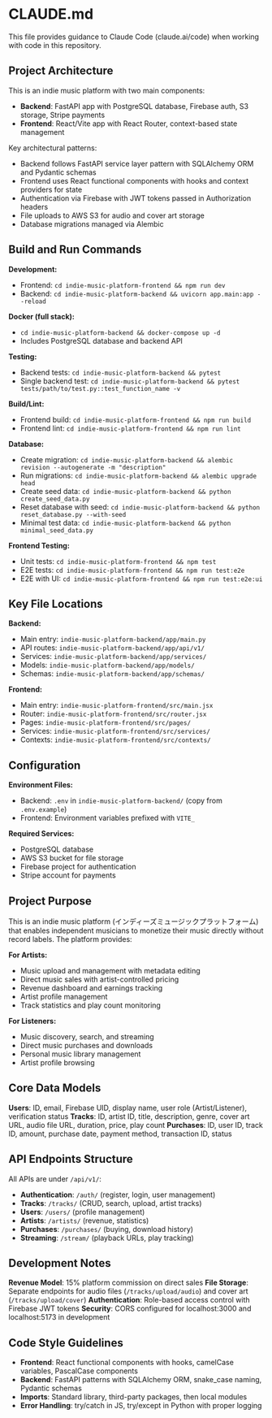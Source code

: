 # CLAUDE.md

This file provides guidance to Claude Code (claude.ai/code) when working with code in this repository.

## Project Architecture

This is an indie music platform with two main components:
- **Backend**: FastAPI app with PostgreSQL database, Firebase auth, S3 storage, Stripe payments
- **Frontend**: React/Vite app with React Router, context-based state management

Key architectural patterns:
- Backend follows FastAPI service layer pattern with SQLAlchemy ORM and Pydantic schemas
- Frontend uses React functional components with hooks and context providers for state
- Authentication via Firebase with JWT tokens passed in Authorization headers
- File uploads to AWS S3 for audio and cover art storage
- Database migrations managed via Alembic

## Build and Run Commands

**Development:**
- Frontend: `cd indie-music-platform-frontend && npm run dev`
- Backend: `cd indie-music-platform-backend && uvicorn app.main:app --reload`

**Docker (full stack):**
- `cd indie-music-platform-backend && docker-compose up -d`
- Includes PostgreSQL database and backend API

**Testing:**
- Backend tests: `cd indie-music-platform-backend && pytest`
- Single backend test: `cd indie-music-platform-backend && pytest tests/path/to/test.py::test_function_name -v`

**Build/Lint:**
- Frontend build: `cd indie-music-platform-frontend && npm run build`
- Frontend lint: `cd indie-music-platform-frontend && npm run lint`

**Database:**
- Create migration: `cd indie-music-platform-backend && alembic revision --autogenerate -m "description"`
- Run migrations: `cd indie-music-platform-backend && alembic upgrade head`
- Create seed data: `cd indie-music-platform-backend && python create_seed_data.py`
- Reset database with seed: `cd indie-music-platform-backend && python reset_database.py --with-seed`
- Minimal test data: `cd indie-music-platform-backend && python minimal_seed_data.py`

**Frontend Testing:**
- Unit tests: `cd indie-music-platform-frontend && npm test`
- E2E tests: `cd indie-music-platform-frontend && npm run test:e2e`
- E2E with UI: `cd indie-music-platform-frontend && npm run test:e2e:ui`

## Key File Locations

**Backend:**
- Main entry: `indie-music-platform-backend/app/main.py`
- API routes: `indie-music-platform-backend/app/api/v1/`
- Services: `indie-music-platform-backend/app/services/`
- Models: `indie-music-platform-backend/app/models/`
- Schemas: `indie-music-platform-backend/app/schemas/`

**Frontend:**
- Main entry: `indie-music-platform-frontend/src/main.jsx`
- Router: `indie-music-platform-frontend/src/router.jsx`
- Pages: `indie-music-platform-frontend/src/pages/`
- Services: `indie-music-platform-frontend/src/services/`
- Contexts: `indie-music-platform-frontend/src/contexts/`

## Configuration

**Environment Files:**
- Backend: `.env` in `indie-music-platform-backend/` (copy from `.env.example`)
- Frontend: Environment variables prefixed with `VITE_`

**Required Services:**
- PostgreSQL database
- AWS S3 bucket for file storage
- Firebase project for authentication
- Stripe account for payments

## Project Purpose

This is an indie music platform (インディーズミュージックプラットフォーム) that enables independent musicians to monetize their music directly without record labels. The platform provides:

**For Artists:**
- Music upload and management with metadata editing
- Direct music sales with artist-controlled pricing
- Revenue dashboard and earnings tracking
- Artist profile management
- Track statistics and play count monitoring

**For Listeners:**
- Music discovery, search, and streaming
- Direct music purchases and downloads
- Personal music library management
- Artist profile browsing

## Core Data Models

**Users**: ID, email, Firebase UID, display name, user role (Artist/Listener), verification status
**Tracks**: ID, artist ID, title, description, genre, cover art URL, audio file URL, duration, price, play count
**Purchases**: ID, user ID, track ID, amount, purchase date, payment method, transaction ID, status

## API Endpoints Structure

All APIs are under `/api/v1/`:
- **Authentication**: `/auth/` (register, login, user management)
- **Tracks**: `/tracks/` (CRUD, search, upload, artist tracks)
- **Users**: `/users/` (profile management)
- **Artists**: `/artists/` (revenue, statistics)
- **Purchases**: `/purchases/` (buying, download history)
- **Streaming**: `/stream/` (playback URLs, play tracking)

## Development Notes

**Revenue Model**: 15% platform commission on direct sales
**File Storage**: Separate endpoints for audio files (`/tracks/upload/audio`) and cover art (`/tracks/upload/cover`)
**Authentication**: Role-based access control with Firebase JWT tokens
**Security**: CORS configured for localhost:3000 and localhost:5173 in development

## Code Style Guidelines
- **Frontend**: React functional components with hooks, camelCase variables, PascalCase components
- **Backend**: FastAPI patterns with SQLAlchemy ORM, snake_case naming, Pydantic schemas
- **Imports**: Standard library, third-party packages, then local modules
- **Error Handling**: try/catch in JS, try/except in Python with proper logging